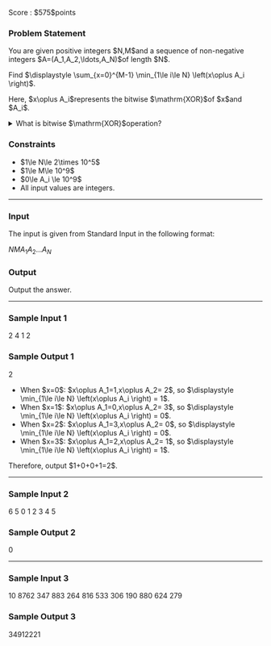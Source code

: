 
<div>

<span>

<span>

<p>
Score : $575$points
</p>

<div>

<section>

### **Problem Statement**

<p>
You are given positive integers $N,M$and a sequence of non-negative integers $A=(A_1,A_2,\ldots,A_N)$of length $N$.
</p>

<p>
Find $\displaystyle \sum_{x=0}^{M-1} \min_{1\le i\le N} \left(x\oplus A_i \right)$.
</p>

<p>
Here, $x\oplus A_i$represents the bitwise $\mathrm{XOR}$of $x$and $A_i$.
</p>

<details>

<summary>
What is bitwise $\mathrm{XOR}$operation?
    
</summary>

<p>
The bitwise $\mathrm{XOR}$of non-negative integers $X,Y$, $X \oplus Y$, is defined as follows:
        
</p>

<ul>

<li>
When $X \oplus Y$is written in binary, the digit in the $2^k$($k \geq 0$) place is $1$if exactly one of $X,Y$has $1$in the $2^k$place when written in binary, and $0$otherwise.
</li>

</ul>
For example, $3 \oplus 5 = 6$(in binary representation: $011 \oplus 101 = 110$).


<p>

</p>

</details>

</section>

</div>

<div>

<section>

### **Constraints**

<ul>

<li>
$1\le N\le 2\times 10^5$
</li>

<li>
$1\le M\le 10^9$
</li>

<li>
$0\le A_i \le 10^9$
</li>

<li>
All input values are integers.
</li>

</ul>

</section>

</div>

---

<div>

<div>

<section>

### **Input**

<p>
The input is given from Standard Input in the following format:
</p>

<div>

$N$$M$$A_1$$A_2$$\ldots$$A_N$
</div>

</section>

</div>

<div>

<section>

### **Output**

<p>
Output the answer.
</p>

</section>

</div>

</div>

---

<div>

<section>

### **Sample Input 1**

<div>

2 4
1 2

</div>

</section>

</div>

<div>

<section>

### **Sample Output 1**

<div>

2

</div>

<ul>

<li>
When $x=0$: $x\oplus A_1=1,x\oplus A_2= 2$, so $\displaystyle \min_{1\le i\le N} \left(x\oplus A_i \right) = 1$.
</li>

<li>
When $x=1$: $x\oplus A_1=0,x\oplus A_2= 3$, so $\displaystyle \min_{1\le i\le N} \left(x\oplus A_i \right) = 0$.
</li>

<li>
When $x=2$: $x\oplus A_1=3,x\oplus A_2= 0$, so $\displaystyle \min_{1\le i\le N} \left(x\oplus A_i \right) = 0$.
</li>

<li>
When $x=3$: $x\oplus A_1=2,x\oplus A_2= 1$, so $\displaystyle \min_{1\le i\le N} \left(x\oplus A_i \right) = 1$.
</li>

</ul>

<p>
Therefore, output $1+0+0+1=2$.
</p>

</section>

</div>

---

<div>

<section>

### **Sample Input 2**

<div>

6 5
0 1 2 3 4 5

</div>

</section>

</div>

<div>

<section>

### **Sample Output 2**

<div>

0

</div>

</section>

</div>

---

<div>

<section>

### **Sample Input 3**

<div>

10 8762
347 883 264 816 533 306 190 880 624 279

</div>

</section>

</div>

<div>

<section>

### **Sample Output 3**

<div>

34912221

</div>

</section>

</div>

</span>

</span>

</div>
